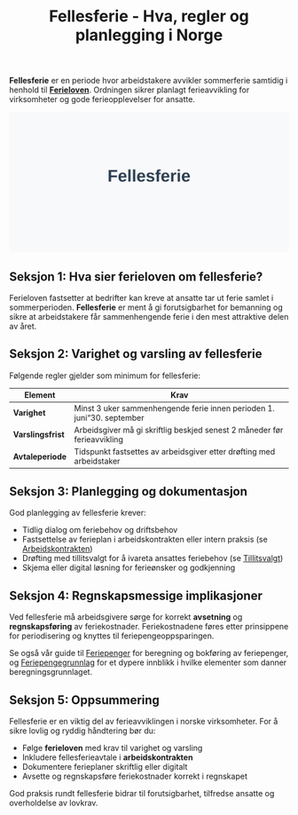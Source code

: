 ﻿---
title: "Fellesferie - Hva, regler og planlegging i Norge"
meta_title: "Fellesferie - Hva, regler og planlegging i Norge"
meta_description: '**Fellesferie** er en periode hvor arbeidstakere avvikler sommerferie samtidig i henhold til **[Ferieloven](/blogs/regnskap/ferieloven "Ferieloven “ Lov om fe...'
slug: fellesferie
type: blog
layout: pages/single
---

**Fellesferie** er en periode hvor arbeidstakere avvikler sommerferie samtidig i henhold til **[Ferieloven](/blogs/regnskap/ferieloven "Ferieloven “ Lov om ferie av 29. april 1988 nr. 21")**. Ordningen sikrer planlagt ferieavvikling for virksomheter og gode ferieopplevelser for ansatte.

![Fellesferie](fellesferie-image.svg)

## Seksjon 1: Hva sier ferieloven om fellesferie?

Ferieloven fastsetter at bedrifter kan kreve at ansatte tar ut ferie samlet i sommerperioden. **Fellesferie** er ment å gi forutsigbarhet for bemanning og sikre at arbeidstakere får sammenhengende ferie i den mest attraktive delen av året.

## Seksjon 2: Varighet og varsling av fellesferie

Følgende regler gjelder som minimum for fellesferie:

| Element           | Krav                                                          |
|-------------------|---------------------------------------------------------------|
| **Varighet**      | Minst 3 uker sammenhengende ferie innen perioden 1. juni“30. september |
| **Varslingsfrist**| Arbeidsgiver må gi skriftlig beskjed senest 2 måneder før ferieavvikling |
| **Avtaleperiode** | Tidspunkt fastsettes av arbeidsgiver etter drøfting med arbeidstaker |

## Seksjon 3: Planlegging og dokumentasjon

God planlegging av fellesferie krever:

* Tidlig dialog om feriebehov og driftsbehov
 * Fastsettelse av ferieplan i arbeidskontrakten eller intern praksis (se [Arbeidskontrakten](/blogs/regnskap/arbeidskontrakten "Arbeidskontrakten “ Roller og Ansvar i Norsk Arbeidsliv og Regnskap"))
 * Drøfting med tillitsvalgt for å ivareta ansattes feriebehov (se [Tillitsvalgt](/blogs/regnskap/tillitsvalgt "Tillitsvalgt “ Rolle og ansvar i norsk regnskap"))
 * Skjema eller digital løsning for ferieønsker og godkjenning

## Seksjon 4: Regnskapsmessige implikasjoner

Ved fellesferie må arbeidsgivere sørge for korrekt **avsetning** og **regnskapsføring** av feriekostnader. Feriekostnadene føres etter prinsippene for periodisering og knyttes til feriepengeoppsparingen.

Se også vår guide til [Feriepenger](/blogs/regnskap/hva-er-feriepenger "Hva er Feriepenger? Komplett Guide til Beregning og Regnskapsføring") for beregning og bokføring av feriepenger, og [Feriepengegrunnlag](/blogs/regnskap/feriepengegrunnlag "Feriepengegrunnlag: Grunnlag for beregning av feriepenger i Norge") for et dypere innblikk i hvilke elementer som danner beregningsgrunnlaget.

## Seksjon 5: Oppsummering

Fellesferie er en viktig del av ferieavviklingen i norske virksomheter. For å sikre lovlig og ryddig håndtering bør du:

* Følge **ferieloven** med krav til varighet og varsling
* Inkludere fellesferieavtale i **arbeidskontrakten**
* Dokumentere ferieplaner skriftlig eller digitalt
* Avsette og regnskapsføre feriekostnader korrekt i regnskapet

God praksis rundt fellesferie bidrar til forutsigbarhet, tilfredse ansatte og overholdelse av lovkrav.











